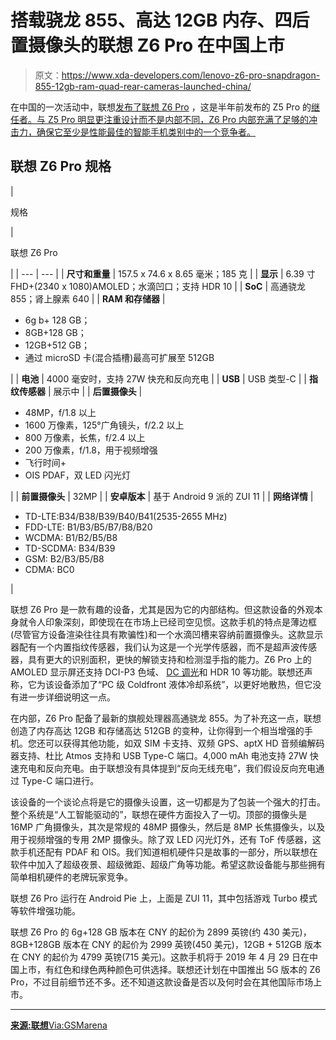 # 搭载骁龙 855、高达 12GB 内存、四后置摄像头的联想 Z6 Pro 在中国上市

> 原文：<https://www.xda-developers.com/lenovo-z6-pro-snapdragon-855-12gb-ram-quad-rear-cameras-launched-china/>

在中国的一次活动中，联想[发布了联想 Z6 Pro](https://activity.lenovo.com.cn/activity/moto/introduce/lenovoz6pro/html/overview/index.html) ，这是半年前发布的 Z5 Pro 的[继任者。与 Z5 Pro 明显更注重设计而不是内部不同，Z6 Pro 内部充满了足够的冲击力，确保它至少是性能最佳的智能手机类别中的一个竞争者。](https://www.xda-developers.com/lenovo-z5-pro-announced/)

## 联想 Z6 Pro 规格

| 

规格

 | 

联想 Z6 Pro

 |
| --- | --- |
| **尺寸和重量** | 157.5 x 74.6 x 8.65 毫米；185 克 |
| **显示** | 6.39 寸 FHD+(2340 x 1080)AMOLED；水滴凹口；支持 HDR 10 |
| **SoC** | 高通骁龙 855；肾上腺素 640 |
| **RAM 和存储器** | 

*   6g b+ 128 GB；
*   8GB+128 GB；
*   12GB+512 GB；
*   通过 microSD 卡(混合插槽)最高可扩展至 512GB

 |
| **电池** | 4000 毫安时，支持 27W 快充和反向充电 |
| **USB** | USB 类型-C |
| **指纹传感器** | 展示中 |
| **后置摄像头** | 

*   48MP，f/1.8 以上
*   1600 万像素，125°广角镜头，f/2.2 以上
*   800 万像素，长焦，f/2.4 以上
*   200 万像素，f/1.8，用于视频增强
*   飞行时间+
*   OIS PDAF，双 LED 闪光灯

 |
| **前置摄像头** | 32MP |
| **安卓版本** | 基于 Android 9 派的 ZUI 11 |
| **网络详情** | 

*   TD-LTE:B34/B38/B39/B40/B41(2535-2655 MHz)
*   FDD-LTE: B1/B3/B5/B7/B8/B20
*   WCDMA: B1/B2/B5/B8
*   TD-SCDMA: B34/B39
*   GSM: B2/B3/B5/B8
*   CDMA: BC0

 |

联想 Z6 Pro 是一款有趣的设备，尤其是因为它的内部结构。但这款设备的外观本身就令人印象深刻，即使现在在市场上已经司空见惯。这款手机的特点是薄边框(尽管官方设备渲染往往具有欺骗性)和一个水滴凹槽来容纳前置摄像头。这款显示器配有一个内置指纹传感器，我们认为这是一个光学传感器，而不是超声波传感器，具有更大的识别面积，更快的解锁支持和检测湿手指的能力。Z6 Pro 上的 AMOLED 显示屏还支持 DCI-P3 色域、 [DC 调光](https://www.xda-developers.com/oneplus-dc-dimming-optional-feature-future-update/)和 HDR 10 等功能。联想还声称，它为该设备添加了“PC 级 Coldfront 液体冷却系统”，以更好地散热，但它没有进一步详细说明这一点。

在内部，Z6 Pro 配备了最新的旗舰处理器高通骁龙 855。为了补充这一点，联想创造了内存高达 12GB 和存储高达 512GB 的变种，让你得到一个相当增强的手机。您还可以获得其他功能，如双 SIM 卡支持、双频 GPS、aptX HD 音频编解码器支持、杜比 Atmos 支持和 USB Type-C 端口。4,000 mAh 电池支持 27W 快速充电和反向充电。由于联想没有具体提到“反向无线充电”，我们假设反向充电通过 Type-C 端口进行。

该设备的一个谈论点将是它的摄像头设置，这一切都是为了包装一个强大的打击。整个系统是“人工智能驱动的”，联想在硬件方面投入了一切。顶部的摄像头是 16MP 广角摄像头，其次是常规的 48MP 摄像头，然后是 8MP 长焦摄像头，以及用于视频增强的专用 2MP 摄像头。除了双 LED 闪光灯外，还有 ToF 传感器，这款手机还配有 PDAF 和 OIS。我们知道相机硬件只是故事的一部分，所以联想在软件中加入了超级夜景、超级微距、超级广角等功能。希望这款设备能与那些拥有简单相机硬件的老牌玩家竞争。

联想 Z6 Pro 运行在 Android Pie 上，上面是 ZUI 11，其中包括游戏 Turbo 模式等软件增强功能。

联想 Z6 Pro 的 6g+128 GB 版本在 CNY 的起价为 2899 英镑(约 430 美元)，8GB+128GB 版本在 CNY 的起价为 2999 英镑(450 美元)，12GB + 512GB 版本在 CNY 的起价为 4799 英镑(715 美元)。这款手机将于 2019 年 4 月 29 日在中国上市，有红色和绿色两种颜色可供选择。联想还计划在中国推出 5G 版本的 Z6 Pro，不过目前细节还不多。还不知道这款设备是否以及何时会在其他国际市场上市。

* * *

[**来源:联想**](https://activity.lenovo.com.cn/activity/moto/introduce/lenovoz6pro/html/specs/index.html)[Via:GSMarena](https://www.gsmarena.com/lenovo_z6_pro_official_four_cameras_big_battery_27w_charging-news-36709.php)